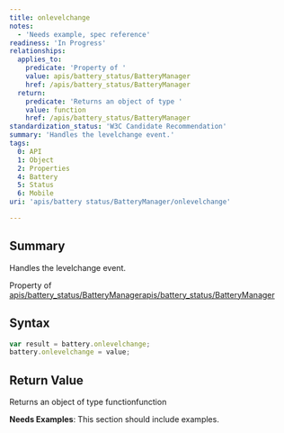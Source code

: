 ```yaml
---
title: onlevelchange
notes:
  - 'Needs example, spec reference'
readiness: 'In Progress'
relationships:
  applies_to:
    predicate: 'Property of '
    value: apis/battery_status/BatteryManager
    href: /apis/battery_status/BatteryManager
  return:
    predicate: 'Returns an object of type '
    value: function
    href: /apis/battery_status/BatteryManager
standardization_status: 'W3C Candidate Recommendation'
summary: 'Handles the levelchange event.'
tags:
  0: API
  1: Object
  2: Properties
  4: Battery
  5: Status
  6: Mobile
uri: 'apis/battery status/BatteryManager/onlevelchange'

---
```

## Summary

Handles the levelchange event.

Property of [apis/battery\_status/BatteryManager](/apis/battery_status/BatteryManager)[apis/battery\_status/BatteryManager](/apis/battery_status/BatteryManager)

## Syntax

``` js
var result = battery.onlevelchange;
battery.onlevelchange = value;
```

## Return Value

Returns an object of type functionfunction

**Needs Examples**: This section should include examples.

